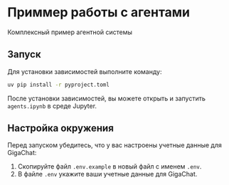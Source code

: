 # Приммер работы с агентами
Комплексный пример агентной системы

## Запуск

Для установки зависимостей выполните команду:

```bash
uv pip install -r pyproject.toml
```

После установки зависимостей, вы можете открыть и запустить `agents.ipynb` в среде Jupyter.

## Настройка окружения

Перед запуском убедитесь, что у вас настроены учетные данные для GigaChat:

1. Скопируйте файл `.env.example` в новый файл с именем `.env`.
2. В файле `.env` укажите ваши учетные данные для GigaChat.